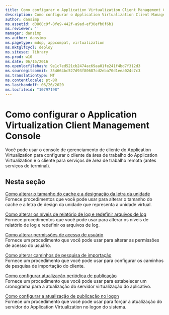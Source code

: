 ```yaml
---
title: Como configurar o Application Virtualization Client Management Console
description: Como configurar o Application Virtualization Client Management Console
author: dansimp
ms.assetid: d0868c9f-8fe9-442f-a9ad-ef30efb0f6b1
ms.reviewer: ''
manager: dansimp
ms.author: dansimp
ms.pagetype: mdop, appcompat, virtualization
ms.mktglfcycl: deploy
ms.sitesec: library
ms.prod: w10
ms.date: 06/16/2016
ms.openlocfilehash: 9e1c7ed521cb2474ac69aa01fe241f4bd7f312d3
ms.sourcegitcommit: 354664bc527d93f80687cd2eba70d1eea024c7c3
ms.translationtype: MT
ms.contentlocale: pt-BR
ms.lasthandoff: 06/26/2020
ms.locfileid: "10797198"
---
```

# Como configurar o Application Virtualization Client Management Console


Você pode usar o console de gerenciamento de cliente do Application Virtualization para configurar o cliente da área de trabalho do Application Virtualization e o cliente para serviços de área de trabalho remota (antes serviços de terminal).

## Nesta seção


<a href="" id="how-to-change-the-cache-size-and-the-drive-letter-designation"></a>[Como alterar o tamanho do cache e a designação da letra da unidade](how-to-change-the-cache-size-and-the-drive-letter-designation.md)  
Fornece procedimentos que você pode usar para alterar o tamanho do cache e a letra de design da unidade que representa a unidade virtual.

<a href="" id="how-to-change-the-log-reporting-levels-and-reset-the-log-files"></a>[Como alterar os níveis de relatório de log e redefinir arquivos de log](how-to-change-the-log-reporting-levels-and-reset-the-log-files.md)  
Fornece procedimentos que você pode usar para alterar os níveis de relatório de log e redefinir os arquivos de log.

<a href="" id="how-to-change-user-access-permissions"></a>[Como alterar permissões de acesso de usuário](how-to-change-user-access-permissions.md)  
Fornece um procedimento que você pode usar para alterar as permissões de acesso do usuário.

<a href="" id="how-to-change-import-search-paths"></a>[Como alterar caminhos de pesquisa de importação](how-to-change-import-search-paths.md)  
Fornece um procedimento que você pode usar para configurar os caminhos de pesquisa de importação do cliente.

<a href="" id="how-to-set-up-periodic-publishing-refresh"></a>[Como configurar atualização periódica de publicação](how-to-set-up-periodic-publishing-refresh.md)  
Fornece um procedimento que você pode usar para estabelecer um cronograma para a atualização do servidor virtualização do aplicativo.

<a href="" id="how-to-set-up-publishing-refresh-on-login"></a>[Como configurar a atualização de publicação no logon](how-to-set-up-publishing-refresh-on-login.md)  
Fornece um procedimento que você pode usar para forçar a atualização do servidor do Application Virtualization no logon do sistema.

 

 





